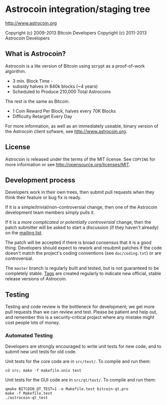 Astrocoin integration/staging tree
================================

http://www.astrocoin.org

Copyright (c) 2009-2013 Bitcoin Developers
Copyright (c) 2011-2013 Astrocoin Developers

What is Astrocoin?
----------------

Astrocoin is a lite version of Bitcoin using scrypt as a proof-of-work algorithm.
 - 3 min. Block Time - 
 - subsidy halves in 840k blocks (~4 years)
 - Scheduled to Produce 210,000 Total Astrocoins

The rest is the same as Bitcoin.
 - 1 Coin Reward Per Block, halves every 70K Blocks
 - Difficulty Retarget Every Day

For more information, as well as an immediately useable, binary version of
the Astrocoin client sofware, see http://www.astrocoin.org.

License
-------

Astrocoin is released under the terms of the MIT license. See `COPYING` for more
information or see http://opensource.org/licenses/MIT.

Development process
-------------------

Developers work in their own trees, then submit pull requests when they think
their feature or bug fix is ready.

If it is a simple/trivial/non-controversial change, then one of the Astrocoin
development team members simply pulls it.

If it is a *more complicated or potentially controversial* change, then the patch
submitter will be asked to start a discussion (if they haven't already) on the
[mailing list](http://sourceforge.net/mailarchive/forum.php?forum_name=bitcoin-development).

The patch will be accepted if there is broad consensus that it is a good thing.
Developers should expect to rework and resubmit patches if the code doesn't
match the project's coding conventions (see `doc/coding.txt`) or are
controversial.

The `master` branch is regularly built and tested, but is not guaranteed to be
completely stable. [Tags](https://github.com/bitcoin/bitcoin/tags) are created
regularly to indicate new official, stable release versions of Astrocoin.

Testing
-------

Testing and code review is the bottleneck for development; we get more pull
requests than we can review and test. Please be patient and help out, and
remember this is a security-critical project where any mistake might cost people
lots of money.

### Automated Testing

Developers are strongly encouraged to write unit tests for new code, and to
submit new unit tests for old code.

Unit tests for the core code are in `src/test/`. To compile and run them:

    cd src; make -f makefile.unix test

Unit tests for the GUI code are in `src/qt/test/`. To compile and run them:

    qmake BITCOIN_QT_TEST=1 -o Makefile.test bitcoin-qt.pro
    make -f Makefile.test
    ./astrocoin-qt_test

